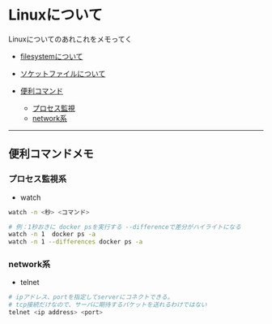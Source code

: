 # Linuxについて

Linuxについてのあれこれをメモってく

- [filesystemについて](filesystem)
- [ソケットファイルについて](socketfile)

- [便利コマンド](#usefull)
  - [プロセス監視](#watch)
  - [network系](#network)

---

## <a name=usefull>便利コマンドメモ</a>

### <a name=watch>プロセス監視系</a>

- watch

```sh
watch -n <秒> <コマンド>

# 例：1秒おきに docker psを実行する --differenceで差分がハイライトになる
watch -n 1  docker ps -a
watch -n 1 --differences docker ps -a
```

### <a name=network>network系</a>

- telnet

```sh
# ipアドレス、portを指定してserverにコネクトできる。
# tcp接続だけなので、サーバに期待するパケットを送れるわけではない
telnet <ip address> <port>
```